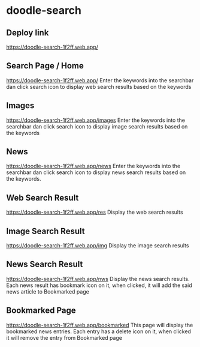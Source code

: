 # doodle-search
## Deploy link
https://doodle-search-1f2ff.web.app/

## Search Page / Home
https://doodle-search-1f2ff.web.app/
Enter the keywords into the searchbar dan click search icon to display web search results based on the keywords

## Images
https://doodle-search-1f2ff.web.app/images
Enter the keywords into the searchbar dan click search icon to display image search results based on the keywords

## News
https://doodle-search-1f2ff.web.app/news
Enter the keywords into the searchbar dan click search icon to display news search results based on the keywords.

## Web Search Result 
https://doodle-search-1f2ff.web.app/res
Display the web search results

## Image Search Result 
https://doodle-search-1f2ff.web.app/img
Display the image search results

## News Search Result 
https://doodle-search-1f2ff.web.app/nws
Display the news search results. Each news result has bookmark icon on it, when clicked, it will add the said news article to Bookmarked page

## Bookmarked Page
https://doodle-search-1f2ff.web.app/bookmarked
This page will display the bookmarked news entries. Each entry has a delete icon on it, when clicked it will remove the entry from Bookmarked page
